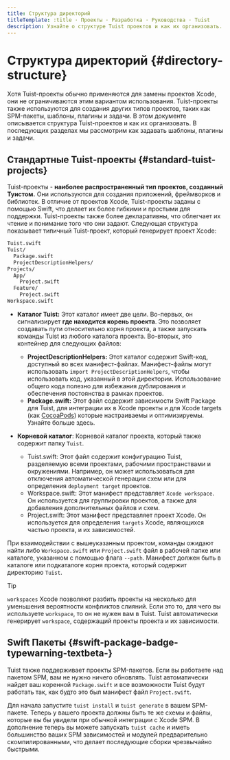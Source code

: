 ```yaml
---
title: Структура директорий
titleTemplate: :title · Проекты · Разработка · Руководства · Tuist
description: Узнайте о структуре Tuist проектов и как их организовать.
---
```


# Структура директорий {#directory-structure}

Хотя Tuist-проекты обычно применяются для замены проектов Xcode, они не ограничиваются этим вариантом использования. Tuist-проекты также используются для создания других типов проектов, таких как SPM-пакеты, шаблоны, плагины и задачи. В этом документе описывается структура Tuist-проектов и как их организовать. В последующих разделах мы рассмотрим как задавать шаблоны, плагины и задачи.

## Стандартные Tuist-проекты {#standard-tuist-projects}

Tuist-проекты - **наиболее распространенный тип проектов, созданный Туистом.** Они используются для создания приложений, фреймворков и библиотек. В отличие от проектов Xcode, Tuist-проекты заданы с помощью Swift, что делает их более гибкими и простыми для поддержки. Tuist-проекты также более декларативны, что облегчает их чтение и понимание того что они задают. Следующая структура показывает типичный Tuist-проект, который генерирует проект Xcode:

```bash
Tuist.swift
Tuist/
  Package.swift
  ProjectDescriptionHelpers/
Projects/
  App/
    Project.swift
  Feature/
    Project.swift
Workspace.swift
```

- **Каталог Tuist:** Этот каталог имеет две цели. Во-первых, он сигнализирует **где находится корень проекта**. Это позволяет создавать пути относительно корня проекта, а также запускать команды Tuist из любого каталога проекта. Во-вторых, это контейнер для следующих файлов:
  - **ProjectDescriptionHelpers:** Этот каталог содержит Swift-код, доступный во всех манифест-файлах. Манифест-файлы могут использовать `import ProjectDescriptionHelpers`, чтобы использовать код, указанный в этой директории. Использование общего кода полезно для избежания дублирования и обеспечения постоянства в рамках проектов.
  - **Package.swift:** Этот файл содержит зависимости Swift Package для Tuist, для интеграции их в Xcode проекты и для Xcode targets (как [CocoaPods](https://cococapods)) которые настраиваемы и оптимизируемы. Узнайте больше <LocalizedLink href="/guides/features/projects/dependencies">здесь</LocalizedLink>.

- **Корневой каталог**: Корневой каталог проекта, который также содержит папку `Tuist`.
  - <LocalizedLink href="/guides/features/projects/manifests#tuistswift"><bold>Tuist.swift:</bold></LocalizedLink> Этот файл содержит конфигурацию Tuist, разделяемую всеми проектами, рабочими пространствами и окружениями. Например, он может использоваться для отключения автоматической генерации схем или для определения `deployment target` проектов.
  - <LocalizedLink href="/guides/features/projects/manifests#workspace-swift"><bold>Workspace.swift:</bold></LocalizedLink> Этот манифест представляет `Xcode workspace`. Он используется для группировки проектов, а также для добавления дополнительных файлов и схем.
  - <LocalizedLink href="/guides/features/projects/manifests#project-swift"><bold>Project.swift:</bold></LocalizedLink> Этот манифест представляет проект Xcode. Он используется для определения `targets` Xcode, являющихся частью проекта, и их зависимостей.

При взаимодействии с вышеуказанным проектом, команды ожидают найти либо `Workspace.swift` или `Project.swift` файл в рабочей папке или каталоге, указанном с помощью флага `--path`. Манифест должен быть в каталоге или подкаталоге корня проекта, который содержит директорию `Tuist`.

> [!TIP]
> `workspaces` Xcode позволяют разбить проекты на несколько для уменьшения вероятности конфликтов слияний. Если это то, для чего вы используете `workspace`, то он не нужен вам в Tuist. Tuist автоматически генерирует `workspace`, содержащий проекты проекта и их зависимости.

## Swift Пакеты <Badge type="warning" text="beta" /> {#swift-package-badge-typewarning-textbeta-}

Tuist также поддерживает проекты SPM-пакетов. Если вы работаете над пакетом SPM, вам не нужно ничего обновлять. Tuist автоматически найдет ваш коренной `Package.swift` и все возможности Tuist будут работать так, как будто это был манифест файл `Project.swift`.

Для начала запустите `tuist install` и `tuist generate` в вашем SPM-пакете. Теперь у вашего проекта должны быть те же схемы и файлы, которые вы бы увидели при обычной интеграции с Xcode SPM. В дополнение теперь вы можете запускать <LocalizedLink href="/guides/features/cache">`tuist cache`</LocalizedLink> и иметь большинство ваших SPM зависимостей и модулей предварительно скомпилированными, что делает последующие сборки чрезвычайно быстрыми.
